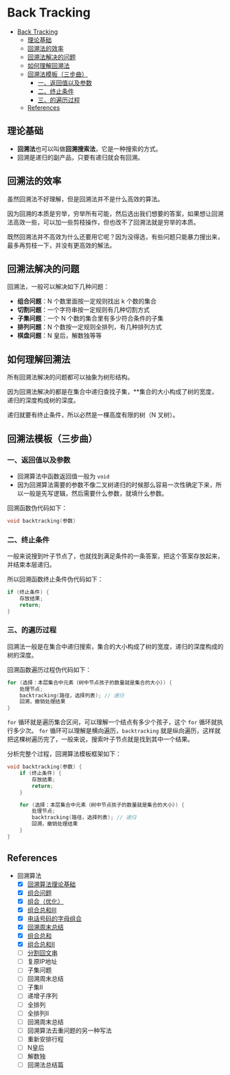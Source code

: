 # Back Tracking

- [Back Tracking](#back-tracking)
  - [理论基础](#理论基础)
  - [回溯法的效率](#回溯法的效率)
  - [回溯法解决的问题](#回溯法解决的问题)
  - [如何理解回溯法](#如何理解回溯法)
  - [回溯法模板（三步曲）](#回溯法模板三步曲)
    - [一、返回值以及参数](#一返回值以及参数)
    - [二、终止条件](#二终止条件)
    - [三、的遍历过程](#三的遍历过程)
  - [References](#references)

## 理论基础

- **回溯法**也可以叫做**回溯搜索法**，它是一种搜索的方式。
- 回溯是递归的副产品，只要有递归就会有回溯。

## 回溯法的效率

虽然回溯法不好理解，但是回溯法并不是什么高效的算法。

因为回溯的本质是穷举，穷举所有可能，然后选出我们想要的答案，如果想让回溯法高效一些，可以加一些剪枝操作，但也改不了回溯法就是穷举的本质。

既然回溯法并不高效为什么还要用它呢？因为没得选，有些问题只能暴力搜出来，最多再剪枝一下，并没有更高效的解法。

## 回溯法解决的问题

回溯法，一般可以解决如下几种问题：

- **组合问题**：N 个数里面按一定规则找出 k 个数的集合
- **切割问题**：一个字符串按一定规则有几种切割方式
- **子集问题**：一个 N 个数的集合里有多少符合条件的子集
- **排列问题**：N 个数按一定规则全排列，有几种排列方式
- **棋盘问题**：N 皇后，解数独等等

## 如何理解回溯法

所有回溯法解决的问题都可以抽象为树形结构。

因为回溯法解决的都是在集合中递归查找子集，**集合的大小构成了树的宽度，递归的深度构成树的深度。

递归就要有终止条件，所以必然是一棵高度有限的树（N 叉树）。

## 回溯法模板（三步曲）

### 一、返回值以及参数

- 回溯算法中函数返回值一般为 `void`
- 因为回溯算法需要的参数不像二叉树递归的时候那么容易一次性确定下来，所以一般是先写逻辑，然后需要什么参数，就填什么参数。

回溯函数伪代码如下：

```cpp
void backtracking(参数)
```

### 二、终止条件

一般来说搜到叶子节点了，也就找到满足条件的一条答案，把这个答案存放起来，并结束本层递归。

所以回溯函数终止条件伪代码如下：

```cpp
if (终止条件) {
    存放结果;
    return;
}
```

### 三、的遍历过程

回溯法一般是在集合中递归搜索，集合的大小构成了树的宽度，递归的深度构成的树的深度。

回溯函数遍历过程伪代码如下：

```cpp
for (选择：本层集合中元素（树中节点孩子的数量就是集合的大小）) {
    处理节点;
    backtracking(路径，选择列表); // 递归
    回溯，撤销处理结果
}
```

`for` 循环就是遍历集合区间，可以理解一个结点有多少个孩子，这个 `for` 循环就执行多少次。
`for` 循环可以理解是横向遍历，`backtracking` 就是纵向遍历，这样就把这棵树遍历完了，一般来说，搜索叶子节点就是找到其中一个结果。

分析完整个过程，回溯算法模板框架如下：

```cpp
void backtracking(参数) {
    if (终止条件) {
        存放结果;
        return;
    }

    for (选择：本层集合中元素（树中节点孩子的数量就是集合的大小）) {
        处理节点;
        backtracking(路径，选择列表); // 递归
        回溯，撤销处理结果
    }
}
```

## References

- 回溯算法
  - [x] [回溯算法理论基础](https://programmercarl.com/%E5%9B%9E%E6%BA%AF%E7%AE%97%E6%B3%95%E7%90%86%E8%AE%BA%E5%9F%BA%E7%A1%80.html)
  - [x] [组合问题](https://programmercarl.com/0077.%E7%BB%84%E5%90%88.html)
  - [x] [组合（优化）](https://programmercarl.com/0077.%E7%BB%84%E5%90%88%E4%BC%98%E5%8C%96.html)
  - [x] [组合总和III](https://programmercarl.com/0216.%E7%BB%84%E5%90%88%E6%80%BB%E5%92%8CIII.html)
  - [x] [电话号码的字母组合](https://programmercarl.com/0017.%E7%94%B5%E8%AF%9D%E5%8F%B7%E7%A0%81%E7%9A%84%E5%AD%97%E6%AF%8D%E7%BB%84%E5%90%88.html)
  - [x] [回溯周末总结](https://programmercarl.com/%E5%91%A8%E6%80%BB%E7%BB%93/20201030%E5%9B%9E%E6%BA%AF%E5%91%A8%E6%9C%AB%E6%80%BB%E7%BB%93.html)
  - [x] [组合总和](https://programmercarl.com/0039.%E7%BB%84%E5%90%88%E6%80%BB%E5%92%8C.html)
  - [x] [组合总和II](https://programmercarl.com/0040.%E7%BB%84%E5%90%88%E6%80%BB%E5%92%8CII.html)
  - [ ] [分割回文串](https://programmercarl.com/0131.%E5%88%86%E5%89%B2%E5%9B%9E%E6%96%87%E4%B8%B2.html)
  - [ ] 复原IP地址
  - [ ] 子集问题
  - [ ] 回溯周末总结
  - [ ] 子集II
  - [ ] 递增子序列
  - [ ] 全排列
  - [ ] 全排列II
  - [ ] 回溯周末总结
  - [ ] 回溯算法去重问题的另一种写法
  - [ ] 重新安排行程
  - [ ] N皇后
  - [ ] 解数独
  - [ ] 回溯法总结篇
